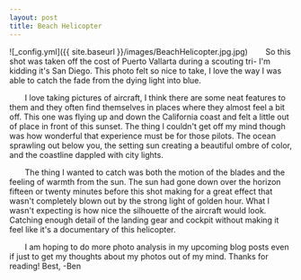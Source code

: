 ```yaml
---
layout: post
title: Beach Helicopter
---
```


![_config.yml]({{ site.baseurl }}/images/BeachHelicopter.jpg.jpg)
&nbsp;&nbsp;&nbsp;&nbsp;&nbsp;&nbsp;  So this shot was taken off the cost of Puerto Vallarta during a scouting tri- I'm kidding it's San Diego. This photo felt so nice to take, I love the way I was able to catch the fade from the dying light into blue. 

&nbsp;&nbsp;&nbsp;&nbsp;&nbsp;&nbsp; I love taking pictures of aircraft, I think there are some neat features to them and they often find themselves in places where they almost feel a bit off. This one was flying up and down the California coast and felt a little out of place in front of this sunset. The thing I couldn't get off my mind though was how wonderful that experience must be for those pilots. The ocean sprawling out below you, the setting sun creating a beautiful ombre of color, and the coastline dappled with city lights.

&nbsp;&nbsp;&nbsp;&nbsp;&nbsp;&nbsp; The thing I wanted to catch was both the motion of the blades and the feeling of warmth from the sun. The sun had gone down over the horizon fifteen or twenty minutes before this shot making for a great effect that wasn't completely blown out by the strong light of golden hour. What I wasn't expecting is how nice the silhouette of the aircraft would look. Catching enough detail of the landing gear and cockpit without making it feel like it's a documentary of this helicopter. 

&nbsp;&nbsp;&nbsp;&nbsp;&nbsp;&nbsp; I am hoping to do more photo analysis in my upcoming blog posts even if just to get my thoughts about my photos out of my mind. Thanks for reading!
Best,
-Ben






 